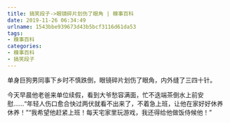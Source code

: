 ```yaml
---
title: 搞笑段子->眼镜碎片划伤了眼角 | 糗事百科
date: 2019-11-26 06:34:49
urlname: 1543bbe939673d43b5bcf3116d61da53
tags: 
- 糗事百科
categories:
- 糗事百科
- 搞笑段子
---
```

单身巨狗男同事下乡时不慎跌倒，眼镜碎片划伤了眼角，内外缝了三四十针。

今天早晨他老爸来单位续假，看到大爷愁容满面，忙不迭端茶倒水上前安慰……“年轻人伤口愈合快过两伏就看不出来了，不着急上班，让他在家好好休养休养！”“我希望他赶紧上班！每天宅家里玩游戏，我还得给他做饭侍候他！”


